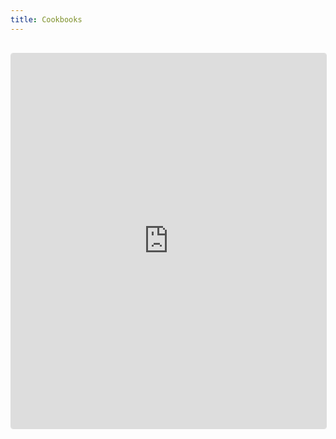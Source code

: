 ```yaml
---
title: Cookbooks
---
```


<iframe 
  src="https://projectpythia.org/esgf-cookbook/" 
  width="100%" 
  height="600px" 
  frameborder="0"
  style="border:1px solid #ddd; border-radius:4px; margin:1rem 0;"
  loading="lazy"
></iframe>